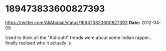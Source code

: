 # 189473833600827393
https://twitter.com/AliAbdaal/status/189473833600827393
**Date:** 2012-04-09

Used to think all the "Kidrauhl" trends were about some Indian rapper... finally realised who it actually is
